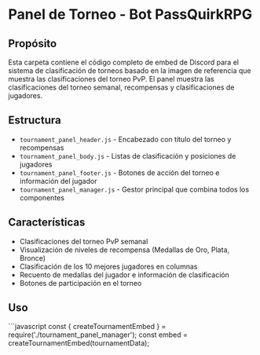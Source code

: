 # Panel de Torneo - Bot PassQuirkRPG

## Propósito
Esta carpeta contiene el código completo de embed de Discord para el sistema de clasificación de torneos basado en la imagen de referencia que muestra las clasificaciones del torneo PvP. El panel muestra las clasificaciones del torneo semanal, recompensas y clasificaciones de jugadores.

## Estructura
- `tournament_panel_header.js` - Encabezado con título del torneo y recompensas
- `tournament_panel_body.js` - Listas de clasificación y posiciones de jugadores
- `tournament_panel_footer.js` - Botones de acción del torneo e información del jugador
- `tournament_panel_manager.js` - Gestor principal que combina todos los componentes

## Características
- Clasificaciones del torneo PvP semanal
- Visualización de niveles de recompensa (Medallas de Oro, Plata, Bronce)
- Clasificación de los 10 mejores jugadores en columnas
- Recuento de medallas del jugador e información de clasificación
- Botones de participación en el torneo

## Uso
\`\`\`javascript
const { createTournamentEmbed } = require('./tournament_panel_manager');
const embed = createTournamentEmbed(tournamentData);
